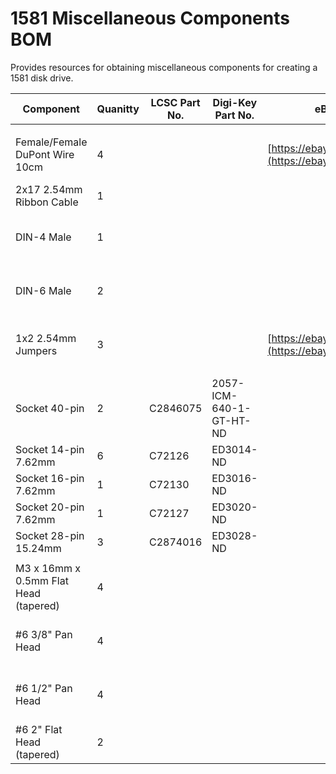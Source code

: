 # 1581 Miscellaneous Components BOM
Provides resources for obtaining miscellaneous components for creating a 1581 disk drive.

| Component                             | Quanitty | LCSC Part No. | Digi-Key Part No.       | eBay                                             | AliExpress                                                                              | Notes                                          |
| ------------------------------------- | -------- | ------------- | ----------------------- | ------------------------------------------------ | --------------------------------------------------------------------------------------- | ---------------------------------------------- |
|                                       |          |               |                         |                                                  |                                                                                         |                                                |
| Female/Female DuPont Wire 10cm        | 4        |               |                         | [https://ebay.us/EkzOth](https://ebay.us/EkzOth) |                                                                                         | Power/ground wires for floppy drive to PCB.    |
| 2x17 2.54mm Ribbon Cable              | 1        |               |                         |                                                  | [https://s.click.aliexpress.com/e/\_DlAbFaJ](https://s.click.aliexpress.com/e/_DlAbFaJ) | Floppy drive IO cable.                         |
| DIN-4 Male                            | 1        |               |                         |                                                  | [https://s.click.aliexpress.com/e/\_DlbR0TH](https://s.click.aliexpress.com/e/_DlbR0TH) | Male end of unit power cable; self-assembled.  |
| DIN-6 Male                            | 2        |               |                         |                                                  | [https://s.click.aliexpress.com/e/\_DlbR0TH](https://s.click.aliexpress.com/e/_DlbR0TH) | Male ends of serial IEC cable; self-assembled. |
| 1x2 2.54mm Jumpers                    | 3        |               |                         | [https://ebay.us/6nhCsz](https://ebay.us/6nhCsz) |                                                                                         | Jumpers for 2.54mm jumper headers.             |
|                                       |          |               |                         |                                                  |                                                                                         |                                                |
| Socket 40-pin                         | 2        | C2846075      | 2057-ICM-640-1-GT-HT-ND |                                                  |                                                                                         | Machined socket                                |
| Socket 14-pin 7.62mm                  | 6        | C72126        | ED3014-ND               |                                                  |                                                                                         | Machined socket                                |
| Socket 16-pin 7.62mm                  | 1        | C72130        | ED3016-ND               |                                                  |                                                                                         | Machined socket                                |
| Socket 20-pin 7.62mm                  | 1        | C72127        | ED3020-ND               |                                                  |                                                                                         | Machined socket                                |
| Socket 28-pin 15.24mm                 | 3        | C2874016      | ED3028-ND               |                                                  |                                                                                         | Machined socket                                |
|                                       |          |               |                         |                                                  |                                                                                         |                                                |
| M3 x 16mm x 0.5mm Flat Head (tapered) | 4        |               |                         |                                                  |                                                                                         | Case screw for drive->bracket mounting.        |
| #6 3/8" Pan Head                      | 4        |               |                         |                                                  |                                                                                         | Case screw for PCB->case mounting.             |
| #6 1/2" Pan Head                      | 4        |               |                         |                                                  |                                                                                         | Case screw for bracket->case mounting.         |
| #6 2" Flat Head (tapered)             | 2        |               |                         |                                                  |                                                                                         | Case screw for enclosure.                      |
